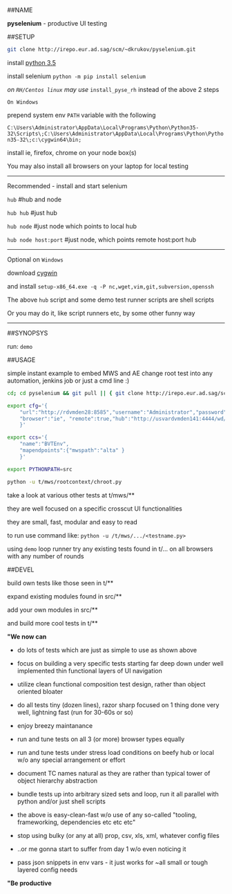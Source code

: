 ##NAME

**pyselenium** - productive UI testing

##SETUP

```sh 
git clone http://irepo.eur.ad.sag/scm/~dkrukov/pyselenium.git
```
install [python 3.5](https://www.python.org/downloads)

install selenium `python -m pip install selenium`

_on `RH/Centos linux` may use_ `install_pyse_rh` instead of the above 2 steps

`On Windows`

prepend system env `PATH` variable with the following

`C:\Users\Administrator\AppData\Local\Programs\Python\Python35-32\Scripts\;C:\Users\Administrator\AppData\Local\Programs\Python\Python35-32\;c:\cygwin64\bin;`

install ie, firefox, chrome on your node box(s)

You may also install all browsers on your laptop for local testing

---

Recommended - install and start selenium

`hub`		#hub and node

`hub hub`	#just hub

`hub node`	#just node which points to local hub

`hub node host:port`	#just node, which points remote host:port hub

---

Optional on `Windows`

download [cygwin](http://cygwin.com/setup-x86_64.exe)

and install `setup-x86_64.exe -q -P nc,wget,vim,git,subversion,openssh` 

The above `hub` script and some demo test runner scripts are shell scripts

Or you may do it, like script runners etc, by some other funny way

---

##SYNOPSYS

run: `demo`

##USAGE

simple instant example to embed MWS and AE change root test into any automation, jenkins job or just a cmd line :)

```bash
cd; cd pyselenium && git pull || { git clone http://irepo.eur.ad.sag/scm/~dkrukov/pyselenium.git && cd pyselenium; } 

export cfg='{  
	"url":"http://rdvmden28:8585","username":"Administrator","password":"manage",
	"browser":"ie", "remote":true,"hub":"http://usvardvmden141:4444/wd/hub","wait":10
    }'

export ccs='{
	"name":"BVTEnv",
	"mapendpoints":{"mwspath":"alta" }
    }'

export PYTHONPATH=src

python -u t/mws/rootcontext/chroot.py

```

take a look at various other tests at t/mws/**

they are well focused on a specific crosscut UI functionalities

they are small, fast, modular and easy to read

to run use command like: `python -u /t/mws/.../<testname.py>`

using `demo` loop runner try any existing tests found in t/... on all browsers with any number of rounds

##DEVEL

build own tests like those seen in t/**

expand existing modules found in src/**

add your own modules in src/**

and build more cool tests in t/**


**"We now can**


- do lots of tests which are just as simple to use as shown above

- focus on building a very specific tests starting far deep down under well implemented thin functional layers of UI navigation

- utilize clean functional composition test design, rather than object oriented bloater

- do all tests tiny (dozen lines), razor sharp focused on 1 thing done very well, lightning fast (run for 30-60s or so)

- enjoy breezy maintanance

- run and tune tests on all 3 (or more) browser types equally

- run and tune tests under stress load conditions on beefy hub or local w/o any special arrangement or effort

- document TC names natural as they are rather than typical tower of object hierarchy abstraction

- bundle tests up into arbitrary sized sets and loop, run it all parallel with python and/or just shell scripts

- the above is easy-clean-fast w/o use of any so-called "tooling, frameworking, dependencies etc etc etc"

- stop using bulky (or any at all) prop, csv, xls, xml, whatever config files

- ..or me gonna start to suffer from day 1 w/o even noticing it

- pass json snippets in env vars - it just works for ~all small or tough layered config needs


**"Be productive**


